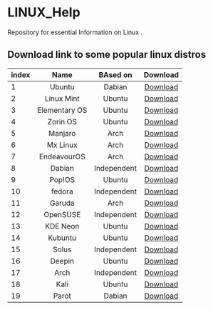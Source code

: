 # LINUX_Help
Repository for essential Information on Linux .


## Download link to some popular linux distros

| index  | Name | BAsed on | Download |
| :---- |:---------------:| :-----:| :-------------: |
| 1 | Ubuntu | Dabian | [Download](https://www.ubuntu.com/) |
| 2 | Linux Mint | Ubuntu | [Download](https://linuxmint.com/) |
| 3 | Elementary OS | Ubuntu | [Download](https://elementary.io/) |
| 4 | Zorin OS | Ubuntu | [Download](https://www.zorinos.com/) |
| 5 | Manjaro | Arch | [Download](https://manjaro.org/) |
| 6 | Mx Linux | Arch | [Download](https://mxlinux.org/) |
| 7 | EndeavourOS | Arch | [Download](https://endeavouros.com/) |
| 8 | Dabian | Independent | [Download](http://www.debian.org/) |
| 9 | Pop!OS | Ubuntu | [Download](https://system76.com/pop) |
| 10 | fedora | Independent | [Download](https://getfedora.org/) |
| 11 | Garuda | Arch | [Download](https://garudalinux.org/) |
| 12 | OpenSUSE | Independent | [Download](http://www.opensuse.org/) 
| 13 | KDE Neon | Ubuntu | [Download](https://neon.kde.org/) |
| 14 | Kubuntu | Ubuntu | [Download](http://www.kubuntu.org/) |
| 15 | Solus | Independent | [Download](https://discuss.getsol.us/) |
| 16 | Deepin | Ubuntu | [Download](https://discuss.getsol.us/) |
| 17 | Arch | Independent | [Download](http://www.archlinux.org/) |
| 18 | Kali | Ubuntu | [Download](http://www.kali.org/) |
| 19 | Parot | Dabian | [Download](https://www.parrotlinux.org/) |
